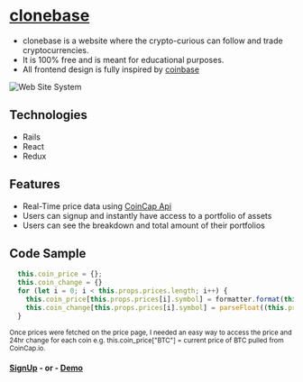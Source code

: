# [clonebase](http://clonebase.herokuapp.com)

* clonebase is a website where the crypto-curious can follow and trade cryptocurrencies. 
* It is 100% free and is meant for educational purposes.
* All frontend design is fully inspired by [coinbase](https://www.coinbase.com)


![Web Site System](wiki/clonebase_demo-min.gif)

## Technologies
* Rails
* React
* Redux

## Features
* Real-Time price data using [CoinCap Api](https://docs.coincap.io/?version=latest)
* Users can signup and instantly have access to a portfolio of assets
* Users can see the breakdown and total amount of their portfolios


## Code Sample
```js
  this.coin_price = {};
  this.coin_change = {}
  for (let i = 0; i < this.props.prices.length; i++) {
    this.coin_price[this.props.prices[i].symbol] = formatter.format(this.props.prices[i].priceUsd);
    this.coin_change[this.props.prices[i].symbol] = parseFloat((this.props.prices[i].changePercent24Hr)).toFixed(2);
  }
```
<sub>Once prices were fetched on the price page, I needed an easy way to access the price and 24hr change for each coin e.g. this.coin_price["BTC"] = current price of BTC pulled from CoinCap.io.<sub>

#### [SignUp](http://clonebase.herokuapp.com/#/signup) - or - [Demo](http://clonebase.herokuapp.com/#/signin)

